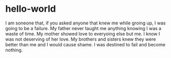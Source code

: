 # hello-world
I am soneone that, if you asked anyone that knew me while groing up, I was going to be a failure.  My father never taught me anything knowing I was a waste of time.  My mother showed love to everyoing else but me.  I know I was not deserving of her love.  My brothers and sisters knew they were better than me and I would cause shame.  I was destined to fail and become nothing.
